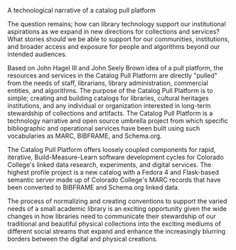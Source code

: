 A technological narrative of a catalog pull platform

The question remains; how can library technology support our institutional 
aspirations as we expand in new directions for collections and services?
What stories should we be able to support for our communities, institutions,
and broader access and exposure for people and algorithms beyond our 
intended audiences.

Based on John Hagel III and John Seely Brown idea of a pull platform, the 
resources and services in the Catalog Pull Platform are directly "pulled" 
from the needs of staff, librarians, library administration, commercial 
entities, and algorithms. The purpose of the Catalog Pull Platform is to 
simple; creating and building catalogs for libraries, cultural heritages 
institutions, and any individual or organization interested in long-term 
stewardship of collections and artifacts. The Catalog Pull Platform is a 
technology narrative and open source umbrella project from which specific 
bibliographic and operational services have been built using such vocabularies 
as MARC, BIBFRAME, and Schema.org.

The Catalog Pull Platform offers loosely coupled components for rapid, 
iterative, Build-Measure-Learn software development cycles for Colorado 
College's linked data research, experiments, and digital services. The 
highest profile project is a new catalog with a Fedora 4 and Flask-based 
semantic server made up of Colorado College's MARC records that have been 
converted to BIBFRAME and Schema.org linked data.

The process of normalizing and creating conventions to support the varied
needs of a small academic library is an exciting opportunity given the wide
changes in how libraries need to communicate their stewardship of our 
traditional and beautiful physical collections into the exciting mediums of
different social streams that expand and enhance the increasingly blurring
borders between the digital and physical creations. 
